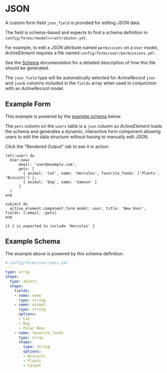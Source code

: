 # JSON

A custom form field `json_field` is provided for editing _JSON_ data.

The field is schema-based and expects to find a schema definition in `config/forms/<model>/<attribute>.yml`.

For example, to edit a _JSON_ attribute named `permissions` on a `User` model, _ActiveElement_ requires a file named `config/forms/user/permissions.yml`.

See the [Schema](json/schema.html) documentation for a detailed description of how this file should be generated.

The `json_field` type will be automatically selected for _ActiveRecord_ `json` and `jsonb` columns included in the `fields` array when used in conjunction with an _ActiveRecord_ model.


## Example Form

This example is powered by the [example schema](#example-schema) below.

The `pets` column on the `users` table is a `json` column so _ActiveElement_ loads the schema and generates a dynamic, interactive form component allowing users to edit the data structure without having to manually edit _JSON_.

Click the "Rendered Output" tab to see it in action:

```rspec:html
let(:user) do
  User.new(
      email: 'user@example.com',
      pets: [
        { animal: 'Cat', name: 'Hercules', favorite_foods: ['Plants', 'Biscuits'] },
        { animal: 'Dog', name: 'Samson' }
      ]
  )
end

subject do
  active_element.component.form model: user, title: 'New User', fields: [:email, :pets]
end

it { is_expected.to include 'Hercules' }
```

## Example Schema

The example above is powered by this schema definition:

```yaml
# config/forms/user/pets.yml
---
type: array
shape:
  type: object
  shape:
    fields:
    - name: name
      type: string
    - name: animal
      type: string
      options:
      - Cat
      - Dog
      - Polar Bear
    - name: favorite_foods
      type: array
      shape:
        type: string
        options:
        - Biscuits
        - Plants
        - Carpet
```
